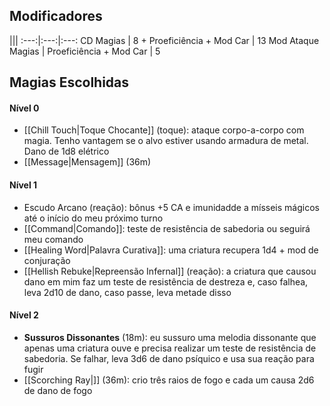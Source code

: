 ## Modificadores

|||
:---:|:---:|:---:
CD Magias | 8 + Proeficiência + Mod Car | 13
Mod Ataque Magias | Proeficiência + Mod Car | 5


## Magias Escolhidas
#### Nível 0
 - [[Chill Touch|Toque Chocante]] (toque): ataque corpo-a-corpo com magia. Tenho vantagem se o alvo estiver usando armadura de metal. Dano de 1d8 elétrico
 - [[Message|Mensagem]] (36m) 


#### Nível 1
- Escudo Arcano (reação): bônus +5 CA e imunidadde a mísseis mágicos até o início do meu próximo turno
- [[Command|Comando]]: teste de resistência de sabedoria ou seguirá meu comando
- [[Healing Word|Palavra Curativa]]: uma criatura recupera 1d4 + mod de conjuração
- [[Hellish Rebuke|Repreensão Infernal]] (reação): a criatura que causou dano em mim faz um teste de resistência de destreza e, caso falhea, leva 2d10 de dano, caso passe, leva metade disso

#### Nível 2

- **Sussuros Dissonantes** (18m): eu sussuro uma melodia dissonante que apenas uma criatura ouve e precisa realizar um teste de resistência de sabedoria. Se falhar, leva 3d6 de dano psíquico e usa sua reação para fugir
- [[Scorching Ray|]] (36m): crio três raios de fogo e cada um causa 2d6 de dano de fogo

